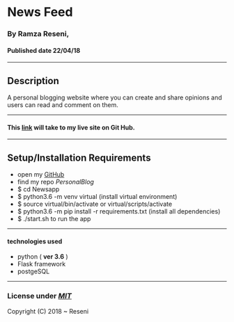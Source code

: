 # News Feed

### By **Ramza Reseni**, 
#### Published date **22/04/18**
 ---
## Description

A personal blogging website where you can create and share opinions and users can read and comment on them.

---

#### This [link](https://github.com/ramza007/PersonalBlog/) will take to my live site on Git Hub.

---

## Setup/Installation Requirements

* open my [GitHub](https://github.com/ramza007)
* find my repo *PersonalBlog*
* $ cd Newsapp
* $ python3.6 -m venv virtual (install virtual environment)
* $ source virtual/bin/activate or virtual/scripts/activate
* $ python3.6 -m pip install -r requirements.txt (install all dependencies)
* $ ./start.sh to run the app

---

#### technologies used 
* python ( **ver 3.6** )
* Flask framework
* postgeSQL
---

### License under [***MIT***](https://github.com/ramza007/PersonalBlog/blob/master/LICENSE)

Copyright (C) 2018 ~ Reseni